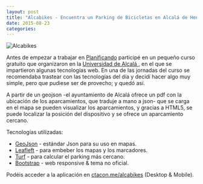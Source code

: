 ```yaml
---
layout: post
title: "Alcabikes - Encuentra un Parking de Bicicletas en Alcalá de Henares"
date: 2015-08-23
categories:
---
```


![Alcabikes](/onclick/post_images/2015-08-24-alcabikes/alcabikes.png)

Antes de empezar a trabajar en [Planificando](http://planificando.org) participé en un pequeño curso gratuito que organizaron en la [Universidad de Alcalá ](http://www.uah.es/), en el que se impartieron algunas tecnologías web. En una de las jornadas del curso se recomendaba trastear con las tecnologías del día y decidí hacer algo muy simple, pero que pudiese ser de provecho; y quedó así.

A partir de un geojson -el ayuntamiento de Alcalá ofrece un pdf con la ubicación de los aparcamientos, que traduje a mano a json- que se carga en el mapa se pueden visualizar los aparcamientos, y gracias a HTML5, se puede localizar la posición del dispositivo y se ofrece un aparcamiento cercano.

Tecnologías utilizadas:

- [GeoJson](http://geojson.org) - estándar Json para su uso en mapas.
- [Leafleft](http://leafletjs.com) - para embeber los mapas y los marcadores.
- [Turf](http://turfjs.org) - para calcular el parking más cercano.
- [Bootstrap](http://getbootstrap.com) - web responsive & tema no oficial.

Podéis acceder a la aplicación en [ctacon.me/alcabikes](http://ctacon.me/alcabikes/) (Desktop & Mobile).